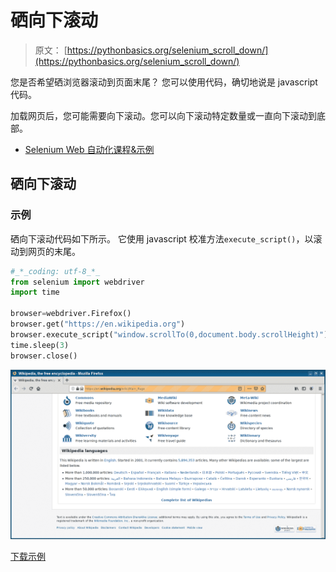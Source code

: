 # 硒向下滚动

> 原文： [https://pythonbasics.org/selenium_scroll_down/](https://pythonbasics.org/selenium_scroll_down/)

您是否希望硒浏览器滚动到页面末尾？ 您可以使用代码，确切地说是 javascript 代码。

加载网页后，您可能需要向下滚动。您可以向下滚动特定数量或一直向下滚动到底部。



*   [Selenium Web 自动化课程&示例](https://gum.co/GjuJxo)

## 硒向下滚动

### 示例

硒向下滚动代码如下所示。 它使用 javascript 校准方法`execute_script()`，以滚动到网页的末尾。

```py
#_*_coding: utf-8_*_
from selenium import webdriver
import time

browser=webdriver.Firefox()
browser.get("https://en.wikipedia.org")
browser.execute_script("window.scrollTo(0,document.body.scrollHeight)")
time.sleep(3)
browser.close()

```

![selenium scroll down](img/cc85ee1c6b20cf7ff6a49745c13a142d.jpg)

[下载示例](https://gum.co/GjuJxo)